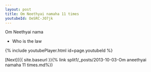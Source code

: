 ```yaml
---
layout: post
title: Om Neethyai namaha 11 times
youtubeId: OeSRC-JO7jk
---
```

 
 
Om Neethyai nama 
 
 -  Who is the law 
 
  
 
  
 
 
 
 
 
 


{% include youtubePlayer.html id=page.youtubeId %}
 
[Next]({{ site.baseurl }}{% link  split1/_posts/2013-10-03-Om aneethyai namaha 11 times.md%})
 
